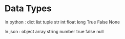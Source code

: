

# Data Types
In python : dict   list tuple     str      int  float  long    True    False    None

In json :  object     array     string         number          true    false    null            